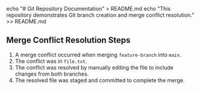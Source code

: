 echo "# Git Repository Documentation" > README.md
echo "This repository demonstrates Git branch creation and merge conflict resolution." >> README.md

## Merge Conflict Resolution Steps
1. A merge conflict occurred when merging `feature-branch` into `main`.
2. The conflict was in `file.txt`.
3. The conflict was resolved by manually editing the file to include changes from both branches.
4. The resolved file was staged and committed to complete the merge.
